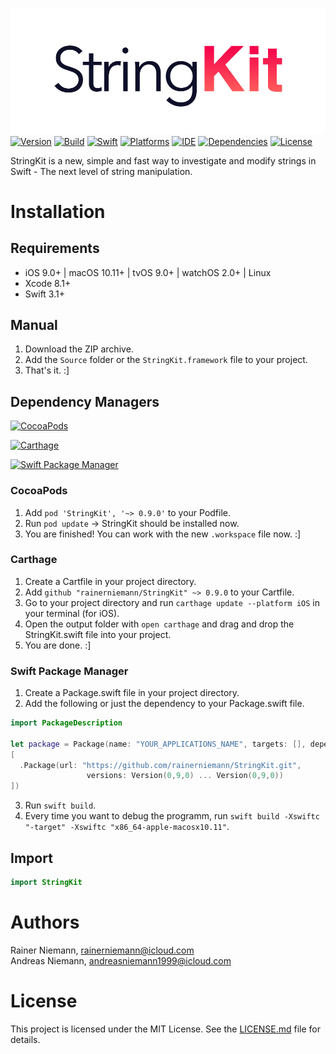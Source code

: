 ![StringKit Logo](Graphics/Logo.png)
[![Version](https://img.shields.io/badge/Version-0.9.0-orange.svg?style=flat)](#StringKit)
[![Build](https://img.shields.io/badge/Build-passing-brightgreen.svg?style=flat)](#StringKit)
[![Swift](https://img.shields.io/badge/Swift-3.1-brightgreen.svg?style=flat)](https://swift.org)
[![Platforms](https://img.shields.io/badge/Platforms-iOS_macOS_tvOS_watchOS_Linux-brightgreen.svg?style=flat)](https://developer.apple.com)
[![IDE](https://img.shields.io/badge/IDE-Xcode_8.3.3-brightgreen.svg?style=flat)](https://developer.apple.com)
[![Dependencies](https://img.shields.io/badge/Dependencies-0-brightgreen.svg?style=flat)](#StringKit)
[![License](https://img.shields.io/badge/License-MIT-brightgreen.svg?style=flat)](/LICENSE.md)

StringKit is a new, simple and fast way to investigate and modify strings in Swift - The next level of string manipulation.

# Installation
## Requirements
+ iOS 9.0+ | macOS 10.11+ | tvOS 9.0+ | watchOS 2.0+ | Linux
+ Xcode 8.1+
+ Swift 3.1+

## Manual
1. Download the ZIP archive.
2. Add the `Source` folder or the `StringKit.framework` file to your project.
3. That's it. :]

## Dependency Managers
[![CocoaPods](https://img.shields.io/badge/CocoaPods-supported-brightgreen.svg?style=flat)](#cocoapods)

[![Carthage](https://img.shields.io/badge/Carthage-supported-brightgreen.svg?style=flat)](#carthage)

[![Swift Package Manager](https://img.shields.io/badge/Swift_Package_Manager-supported-brightgreen.svg?style=flat)](#swift-package-manager)

### CocoaPods
1. Add `pod 'StringKit', '~> 0.9.0'` to your Podfile.
2. Run `pod update` -> StringKit should be installed now.
3. You are finished! You can work with the new `.workspace` file now. :]

### Carthage
1. Create a Cartfile in your project directory.
2. Add `github "rainerniemann/StringKit" ~> 0.9.0` to your Cartfile.
3. Go to your project directory and run `carthage update --platform iOS` in your terminal (for iOS).
4. Open the output folder with `open carthage` and drag and drop the StringKit.swift file into your project.
5. You are done. :]

### Swift Package Manager
1. Create a Package.swift file in your project directory.
2. Add the following or just the dependency to your Package.swift file.
```swift
import PackageDescription

let package = Package(name: "YOUR_APPLICATIONS_NAME", targets: [], dependencies: 
[
  .Package(url: "https://github.com/rainerniemann/StringKit.git",
                 versions: Version(0,9,0) ... Version(0,9,0))
])
```
3. Run `swift build`.
4. Every time you want to debug the programm, run `swift build -Xswiftc "-target" -Xswiftc "x86_64-apple-macosx10.11"`.

## Import
```swift
import StringKit
```

# Authors
Rainer Niemann, rainerniemann@icloud.com<br>
Andreas Niemann, andreasniemann1999@icloud.com

# License
This project is licensed under the MIT License. See the [LICENSE.md](/LICENSE.md) file for details.
